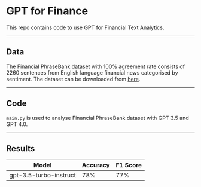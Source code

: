 # GPT for Finance

This repo contains code to use GPT for Financial Text Analytics.

----

## Data

The Financial PhraseBank dataset with 100% agreement rate consists of 2260 sentences from English language financial news categorised by sentiment. 
The dataset can be downloaded from [here](https://huggingface.co/datasets/financial_phrasebank).

----

## Code 

`main.py` is used to analyse Financial PhraseBank dataset with GPT 3.5 and GPT 4.0.

----

## Results 

| Model | Accuracy | F1 Score |
| ----- | -------- | -------- |
| gpt-3.5-turbo-instruct| 78% | 77%|
